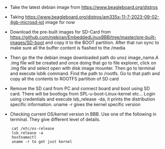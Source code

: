 * Take the latest debian image from https://www.beagleboard.org/distros

* Taking https://www.beagleboard.org/distros/am335x-11-7-2023-09-02-4gb-microsd-iot image for now

* Download the pre-built images for SD-Card from https://github.com/niekiran/EmbeddedLinuxBBB/tree/master/pre-built-images/SD-boot and copy it to the BOOT partition. After that run sync to make sure all the buffer content is flashed to the /media

* Then go the the debian image downloaded path do unxz image_name.A .img file will be created and once doing that go to file explorer, click on .img file and select open with disk image mounter. Then go to terminal and execute lsblk command. Find the path to /rootfs. Go to that path and copy all the contents to ROOTFS partition of SD card

* Remove the SD card from PC and connect board and boot using SD card. There will be bootlogs from SPL-u-boot-Linux-kernel etc... Login using credentials and execute lsb_release -da, it prints the distribution specific information. uname -r gives the kernel specific version

* Checking current OS/kernel version in BBB. Use one of the following in terminal. They give different level of details.
```
    cat /etc/os-release
    lsb_release -a
    hostnamectl
    uname -r to get just kernel
```